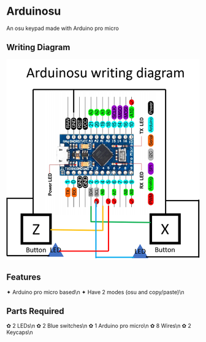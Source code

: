 # Arduinosu
An osu keypad made with Arduino pro micro
## Writing Diagram
![Writing diagram](https://github.com/kidJaNateTH/Arduinosu/blob/main/Arduinosu%20diagram.png?raw=true)
## Features
✦ Arduino pro micro based\n
✦ Have 2 modes (osu and copy/paste)\n
## Parts Required
✿ 2 LEDs\n
✿ 2 Blue switches\n
✿ 1 Arduino pro micro\n
✿ 8 Wires\n
✿ 2 Keycaps\n
